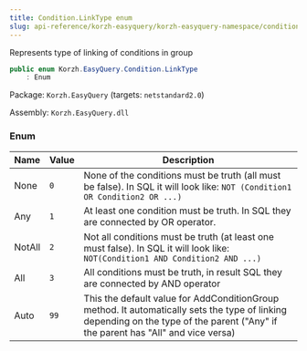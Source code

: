 ```yaml
---
title: Condition.LinkType enum
slug: api-reference/korzh-easyquery/korzh-easyquery-namespace/condition-linktype-enum
---
```


Represents type of linking of conditions in group
```csharp
public enum Korzh.EasyQuery.Condition.LinkType
    : Enum

```
Package: `Korzh.EasyQuery` (targets: `netstandard2.0`)

Assembly: `Korzh.EasyQuery.dll`

### Enum

| Name | Value | Description | 
| --- | --- | --- | 
| None | `0` | None of the conditions must be truth (all must be false).  In SQL it will look like: <code>NOT (Condition1 OR Condition2 OR ...)</code> | 
| Any | `1` | At least one condition must be truth. In SQL they are connected by OR operator. | 
| NotAll | `2` | Not all conditions must be truth (at least one must false).  In SQL it will look like: <code>NOT(Condition1 AND Condition2 AND ...) </code> | 
| All | `3` | All conditions must be truth, in result SQL they are connected by AND operator | 
| Auto | `99` | This the default value for AddConditionGroup method.  It automatically sets the type of linking depending on the type of the parent  ("Any" if the parent has "All" and vice versa) |